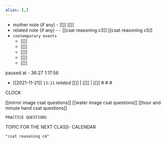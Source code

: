 ```yaml
---
alias: [,]
---
```

- mother note (if any)
		- [[]] [[]]
- related note (if any) -
		- [[csat reasoning c3]] [[csat reasoning c5]]
- `contemporary events`
	- [[]]
	- [[]]
	- [[]]
	- [[]]
	- [[]]

paused at - 36:27
			1:17:56

- [[2021-11-21]]  `13:21` _related_ [[]] | [[]] | [[]] # # #

CLOCK

[[mirror image csat questions]]
[[water image csat questions]]
[[hour and minute hand csat questions]]

    PRACTICE QUESTIONS 

TOPIC FOR THE NEXT CLASS- CALENDAR 


```query
"csat reasoning c4"
```